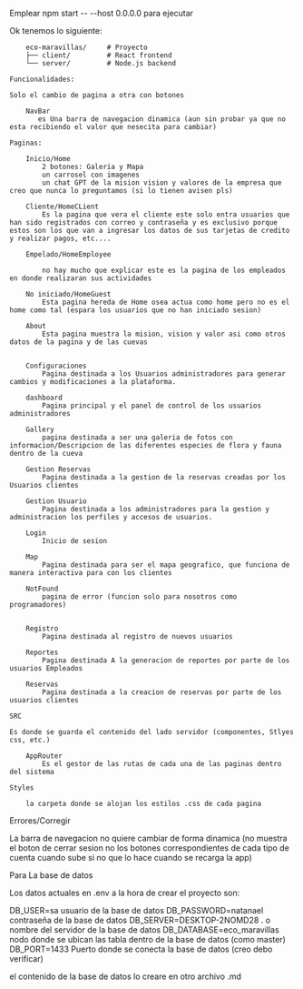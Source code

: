 Emplear npm start -- --host 0.0.0.0 para ejecutar


Ok tenemos lo siguiente:

        eco-maravillas/     # Proyecto
        ├── client/         # React frontend
        └── server/         # Node.js backend

    Funcionalidades:

    Solo el cambio de pagina a otra con botones
        
        NavBar
           es Una barra de navegacion dinamica (aun sin probar ya que no esta recibiendo el valor que nesecita para cambiar)

    Paginas:
    
        Inicio/Home
            2 botones: Galeria y Mapa
            un carrosel con imagenes
            un chat GPT de la mision vision y valores de la empresa que creo que nunca lo preguntamos (si lo tienen avisen pls)

        Cliente/HomeCLient
            Es la pagina que vera el cliente este solo entra usuarios que han sido registrados con correo y contraseña y es exclusivo porque estos son los que van a ingresar los datos de sus tarjetas de credito y realizar pagos, etc....

        Empelado/HomeEmployee

            no hay mucho que explicar este es la pagina de los empleados en donde realizaran sus actividades

        No iniciado/HomeGuest
            Esta pagina hereda de Home osea actua como home pero no es el home como tal (espara los usuarios que no han iniciado sesion)

        About
            Esta pagina muestra la mision, vision y valor asi como otros datos de la pagina y de las cuevas


        Configuraciones
            Pagina destinada a los Usuarios administradores para generar cambios y modificaciones a la plataforma.

        dashboard
            Pagina principal y el panel de control de los usuarios administradores

        Gallery
            pagina destinada a ser una galeria de fotos con informacion/Descripcion de las diferentes especies de flora y fauna dentro de la cueva

        Gestion Reservas
            Pagina destinada a la gestion de la reservas creadas por los Usuarios clientes

        Gestion Usuario
            Pagina destinada a los administradores para la gestion y administracion los perfiles y accesos de usuarios.

        Login
            Inicio de sesion

        Map
            Pagina destinada para ser el mapa geografico, que funciona de manera interactiva para con los clientes

        NotFound
            pagina de error (funcion solo para nosotros como programadores)


        Registro 
            Pagina destinada al registro de nuevos usuarios

        Reportes
            Pagina destinada A la generacion de reportes por parte de los usuarios Empleados
        
        Reservas
            Pagina destinada a la creacion de reservas por parte de los usuarios clientes

    SRC

    Es donde se guarda el contenido del lado servidor (componentes, Stlyes css, etc.)

        AppRouter
            Es el gestor de las rutas de cada una de las paginas dentro del sistema

    Styles

        la carpeta donde se alojan los estilos .css de cada pagina

    







Errores/Corregir

La barra de navegacion no quiere cambiar de forma dinamica (no muestra el boton de cerrar sesion no los botones correspondientes de cada tipo de cuenta cuando sube si no que lo hace cuando se recarga la app)




Para La base de datos

Los datos actuales en .env a la hora de crear el proyecto son:

DB_USER=sa                          usuario de la base de datos
DB_PASSWORD=natanael                contraseña de la base de datos
DB_SERVER=DESKTOP-2NOMD28           . o nombre del servidor de la base de datos
DB_DATABASE=eco_maravillas          nodo donde se ubican las tabla dentro de la base de datos (como master)
DB_PORT=1433                        Puerto donde se conecta la base de datos (creo debo verificar)


el contenido de la base de datos lo creare en otro archivo .md